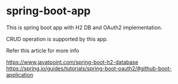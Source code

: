 # spring-boot-app

This is spring boot app with H2 DB and OAuth2 implementation.

CRUD operation is supported by this app.

Refer this article for more info

https://www.javatpoint.com/spring-boot-h2-database
https://spring.io/guides/tutorials/spring-boot-oauth2/#github-boot-application